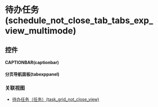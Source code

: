 # 待办任务(schedule_not_close_tab_tabs_exp_view_multimode)  <!-- {docsify-ignore-all} -->



## 控件
#### CAPTIONBAR(captionbar)
#### 分页导航面板(tabexppanel)


### 关联视图
  * [待办任务（任务）(task_grid_not_close_view)](app/view/task_grid_not_close_view)

<script>
 const { createApp } = Vue
  createApp({
    data() {
      return {

      }
    }
  }).use(ElementPlus).mount('#app')
</script>